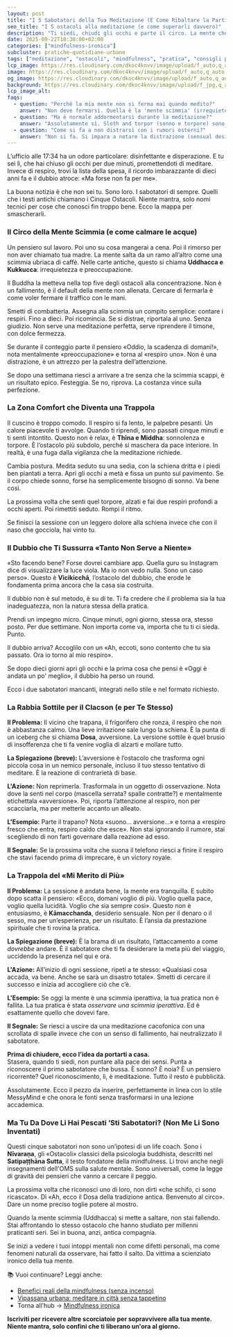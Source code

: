 ```yaml
---
layout: post
title: "I 5 Sabotatori della Tua Meditazione (E Come Ribaltare la Partita)"
seo_title: "I 5 ostacoli alla meditazione (e come superarli davvero)"
description: "Ti siedi, chiudi gli occhi e parte il circo. La mente che vaga, la schiena che duole, il dubbio che assale. Non sei tu a sbagliare, sono loro. Ecco come riconoscerli."
date: 2025-09-22T10:30:00+02:00
categories: ["mindfulness-ironica"]
subcluster: pratiche-quotidiane-urbane
tags: ["meditazione", "ostacoli", "mindfulness", "pratica", "consigli pratici"]
lcp_image: https://res.cloudinary.com/dkoc4knvv/image/upload/f_auto,q_auto,dpr_auto,c_fill,g_auto,ar_16:9,w_1600/v1756042380/buddismo_alng7w.webp
image: https://res.cloudinary.com/dkoc4knvv/image/upload/f_auto,q_auto,dpr_auto,c_fill,g_auto,ar_16:9,w_1600/v1756042380/buddismo_alng7w.webp
og_image: https://res.cloudinary.com/dkoc4knvv/image/upload/f_auto,q_auto,dpr_auto,c_fill,g_auto,ar_1.91:1,w_1600/v1756042380/buddismo_alng7w.webp
background: https://res.cloudinary.com/dkoc4knvv/image/upload/f_jpg,q_auto,c_fill,g_auto,ar_3:2,w_600/v1756042380/buddismo_alng7w.webp
lcp_image_alt: 
faqs:
  - question: "Perché la mia mente non si ferma mai quando medito?"
    answer: "Non deve fermarsi. Quella è la 'mente scimmia' (irrequietezza e preoccupazione). È normale: il punto è notarla e riportare l’attenzione al respiro."
  - question: "Ma è normale addormentarsi durante la meditazione?"
    answer: "Assolutamente sì. Sloth and torpor (sonno e torpore) sono ostacoli classici. Segnale che forse hai bisogno di riposo e/o di cambiare postura."
  - question: "Come si fa a non distrarsi con i rumori esterni?"
    answer: "Non si fa. Si impara a notare la distrazione (sensual desire/aversion) e a riportare gentilmente l'attenzione al respiro. Ogni volta. Senza giudizio."
---
```


L’ufficio alle 17:34 ha un odore particolare: disinfettante e disperazione. E tu sei lì, che hai chiuso gli occhi per due minuti, promettendoti di meditare. Invece di respiro, trovi la lista della spesa, il ricordo imbarazzante di dieci anni fa e il dubbio atroce: «Ma forse non fa per me».

La buona notizia è che non sei tu. Sono loro. I sabotatori di sempre. Quelli che i testi antichi chiamano i Cinque Ostacoli. Niente mantra, solo nomi tecnici per cose che conosci fin troppo bene. Ecco la mappa per smascherarli.

### Il Circo della Mente Scimmia (e come calmare le acque)

Un pensiero sul lavoro. Poi uno su cosa mangerai a cena. Poi il rimorso per non aver chiamato tua madre. La mente salta da un ramo all’altro come una scimmia ubriaca di caffè. Nelle carte antiche, questo si chiama **Uddhacca e Kukkucca**: irrequietezza e preoccupazione.

Il Buddha la metteva nella top five degli ostacoli alla concentrazione. Non è un fallimento, è il default della mente non allenata. Cercare di fermarla è come voler fermare il traffico con le mani.

Smetti di combatterla. Assegna alla scimmia un compito semplice: contare i respiri. Fino a dieci. Poi ricomincia. Se si distrae, riportala al uno. Senza giudizio. Non serve una meditazione perfetta, serve riprendere il timone, con dolce fermezza.

Se durante il conteggio parte il pensiero «Oddio, la scadenza di domani!», nota mentalmente «preoccupazione» e torna al «respiro uno». Non è una distrazione, è un attrezzo per la palestra dell’attenzione.

Se dopo una settimana riesci a arrivare a tre senza che la scimmia scappi, è un risultato epico. Festeggia. Se no, riprova. La costanza vince sulla perfezione.

### La Zona Comfort che Diventa una Trappola

Il cuscino è troppo comodo. Il respiro si fa lento, le palpebre pesanti. Un calore piacevole ti avvolge. Quando ti riprendi, sono passati cinque minuti e ti senti intontito. Questo non è relax, è **Thīna e Middha**: sonnolenza e torpore.
È l’ostacolo più subdolo, perché si maschera da pace interiore. In realtà, è una fuga dalla vigilanza che la meditazione richiede.

Cambia postura. Medita seduto su una sedia, con la schiena dritta e i piedi ben piantati a terra. Apri gli occhi a metà e fissa un punto sul pavimento. Se il corpo chiede sonno, forse ha semplicemente bisogno di sonno. Va bene così.

La prossima volta che senti quel torpore, alzati e fai due respiri profondi a occhi aperti. Poi rimettiti seduto. Rompi il ritmo.

Se finisci la sessione con un leggero dolore alla schiena invece che con il naso che gocciola, hai vinto tu.

### Il Dubbio che Ti Sussurra «Tanto Non Serve a Niente»

«Sto facendo bene? Forse dovrei cambiare app. Quella guru su Instagram dice di visualizzare la luce viola. Ma io non vedo nulla. Sono un caso perso». Questo è **Vicikicchā**, l’ostacolo del dubbio, che erode le fondamenta prima ancora che la casa sia costruita.

Il dubbio non è sul metodo, è su di te. Ti fa credere che il problema sia la tua inadeguatezza, non la natura stessa della pratica.

Prendi un impegno micro. Cinque minuti, ogni giorno, stessa ora, stesso posto. Per due settimane. Non importa come va, importa che tu ti ci sieda. Punto.

Il dubbio arriva? Accoglilo con un «Ah, eccoti, sono contento che tu sia passato. Ora io torno al mio respiro».

Se dopo dieci giorni apri gli occhi e la prima cosa che pensi è «Oggi è andata un po' meglio», il dubbio ha perso un round.

Ecco i due sabotatori mancanti, integrati nello stile e nel formato richiesto.

### La Rabbia Sottile per il Clacson (e per Te Stesso)

**Il Problema:** Il vicino che trapana, il frigorifero che ronza, il respiro che non è abbastanza calmo. Una lieve irritazione sale lungo la schiena. È la punta di un iceberg che si chiama **Dosa**, avversione. La versione sottile è quel brusio di insofferenza che ti fa venire voglia di alzarti e mollare tutto.

**La Spiegazione (breve):** L’avversione è l’ostacolo che trasforma ogni piccola cosa in un nemico personale, incluso il tuo stesso tentativo di meditare. È la reazione di contrarietà di base.

**L'Azione:** Non reprimerla. Trasformala in un oggetto di osservazione. Nota dove la senti nel corpo (mascella serrata? spalle contratte?) e mentalmente etichettala «avversione». Poi, riporta l’attenzione al respiro, non per scacciarla, ma per metterle accanto un alleato.

**L'Esempio:** Parte il trapano? Nota «suono… avversione…» e torna a «respiro fresco che entra, respiro caldo che esce». Non stai ignorando il rumore, stai scegliendo di non farti governare dalla reazione ad esso.

**Il Segnale:** Se la prossima volta che suona il telefono riesci a finire il respiro che stavi facendo prima di imprecare, è un victory royale.

### La Trappola del «Mi Merito di Più»

**Il Problema:** La sessione è andata bene, la mente era tranquilla. E subito dopo scatta il pensiero: «Ecco, domani voglio di più. Voglio quella pace, voglio quella lucidità. Voglio che sia sempre così». Questo non è entusiasmo, è **Kāmacchanda**, desiderio sensuale. Non per il denaro o il sesso, ma per un’esperienza, per un risultato. È l’ansia da prestazione spirituale che ti rovina la pratica.

**La Spiegazione (breve):** È la brama di un risultato, l’attaccamento a come *dovrebbe* andare. È il sabotatore che ti fa desiderare la meta più del viaggio, uccidendo la presenza nel qui e ora.

**L'Azione:** All’inizio di ogni sessione, ripeti a te stesso: «Qualsiasi cosa accada, va bene. Anche se sarà un disastro totale». Smetti di cercare il successo e inizia ad accogliere ciò che c’è.

**L'Esempio:** Se oggi la mente è una scimmia iperattiva, la tua pratica non è fallita. La tua pratica è stata *osservare una scimmia iperattiva*. Ed è esattamente quello che dovevi fare.

**Il Segnale:** Se riesci a uscire da una meditazione cacofonica con una scrollata di spalle invece che con un senso di fallimento, hai neutralizzato il sabotatore.


**Prima di chiudere, ecco l'idea da portarti a casa.**  
Stasera, quando ti siedi, non puntare alla pace dei sensi. Punta a riconoscere il primo sabotatore che bussa. È sonno? È noia? È un pensiero ricorrente? Quel riconoscimento, lì, è meditazione. Tutto il resto è pubblicità.

Assolutamente. Ecco il pezzo da inserire, perfettamente in linea con lo stile MessyMind e che onora le fonti senza trasformarsi in una lezione accademica.

### Ma Tu Da Dove Li Hai Pescati ‘Sti Sabotatori? (Non Me Li Sono Inventati)

Questi cinque sabotatori non sono un’ipotesi di un life coach. Sono i **Nīvaraṇa**, gli «Ostacoli» classici della psicologia buddhista, descritti nel **Satipaṭṭhāna Sutta**, il testo fondatore della mindfulness. Li trovi anche negli insegnamenti dell'OMS sulla salute mentale. Sono universali, come la legge di gravità dei pensieri che vanno a cercare il peggio.

La prossima volta che riconosci uno di loro, non dirti «che schifo, ci sono ricascato». Dì «Ah, ecco il Dosa della tradizione antica. Benvenuto al circo». Dare un nome preciso toglie potere al mostro.

Quando la mente scimmia (Uddhacca) si mette a saltare, non stai fallendo. Stai affrontando lo stesso ostacolo che hanno studiato per millenni praticanti seri. Sei in buona, anzi, antica compagnia.

Se inizi a vedere i tuoi intoppi mentali non come difetti personali, ma come fenomeni naturali da osservare, hai fatto il salto. Da vittima a scienziato ironico della tua mente.

📚 Vuoi continuare? Leggi anche:  
- [Benefici reali della mindfulness (senza incenso)](/mindfulness-ironica/benefici-reali-mindfulness/)  
- [Vipassana urbana: meditare in città senza tappetino](/mindfulness-ironica/vipassana-urbana/)  
- Torna all’hub → [Mindfulness ironica](/categorie/mindfulness-ironica/)



**Iscriviti per ricevere altre scorciatoie per sopravvivere alla tua mente. Niente mantra, solo confini che ti liberano un'ora al giorno.**